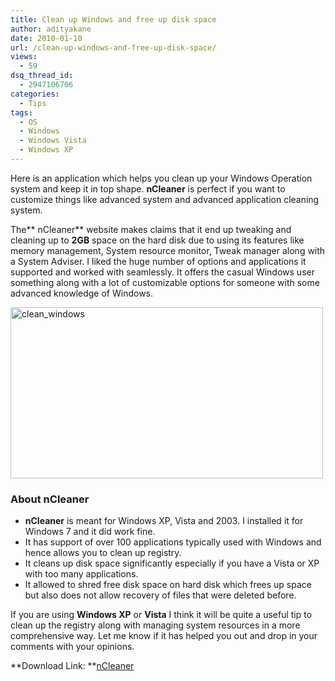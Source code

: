 ```yaml
---
title: Clean up Windows and free up disk space
author: adityakane
date: 2010-01-10
url: /clean-up-windows-and-free-up-disk-space/
views:
  - 59
dsq_thread_id:
  - 2947106706
categories:
  - Tips
tags:
  - OS
  - Windows
  - Windows Vista
  - Windows XP
---
```

Here is an application which helps you clean up your Windows Operation system and keep it in top shape. **nCleaner** is perfect if you want to customize things like advanced system and advanced application cleaning system.

The** nCleaner** website makes claims that it end up tweaking and cleaning up to **2GB** space on the hard disk due to using its features like memory management, System resource monitor, Tweak manager along with a System Adviser. I liked the huge number of options and applications it supported and worked with seamlessly. It offers the casual Windows user something along with a lot of customizable options for someone with some advanced knowledge of Windows.

<img class="alignnone size-full wp-image-18633" title="clean_windows" src="http://cdn.devilsworkshop.org/files/2010/01/clean_windows.png" alt="clean_windows" width="500" height="274" />

### About nCleaner

  * **nCleaner** is meant for Windows XP, Vista and 2003. I installed it for Windows 7 and it did work fine.
  * It has support of over 100 applications typically used with Windows and hence allows you to clean up registry.
  * It cleans up disk space significantly especially if you have a Vista or XP with too many applications.
  * It allowed to shred free disk space on hard disk which frees up space but also does not allow recovery of files that were deleted before.

If you are using **Windows XP** or **Vista** I think it will be quite a useful tip to clean up the registry along with managing system resources in a more comprehensive way. Let me know if it has helped you out and drop in your comments with your opinions.

**Download Link: **<a href="http://www.nkprods.com/ncleaner/" onclick="_gaq.push(['_trackEvent', 'outbound-article', 'http://www.nkprods.com/ncleaner/', 'nCleaner']);" >nCleaner</a>
